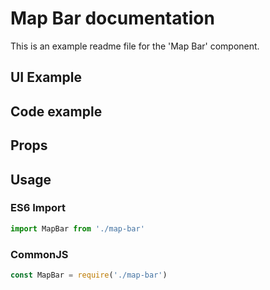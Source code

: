 # Map Bar documentation

This is an example readme file for the 'Map Bar' component.

## UI Example

<!-- STORY -->

## Code example

<!-- SOURCE -->

## Props

<!-- PROPS -->

## Usage

### ES6 Import
```js
import MapBar from './map-bar'
```

### CommonJS

```js
const MapBar = require('./map-bar')
